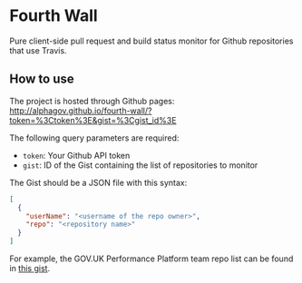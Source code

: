 # Fourth Wall

Pure client-side pull request and build status monitor for Github repositories that use Travis.

## How to use

The project is hosted through Github pages:
http://alphagov.github.io/fourth-wall/?token=%3Ctoken%3E&gist=%3Cgist_id%3E

The following query parameters are required:
 - `token`: Your Github API token
 - `gist`: ID of the Gist containing the list of repositories to monitor

The Gist should be a JSON file with this syntax:
```json
[
  {
    "userName": "<username of the repo owner>",
    "repo": "<repository name>"
  }
]
```

For example, the GOV.UK Performance Platform team repo list can be found in [this gist](https://gist.github.com/abersager/6449384).
